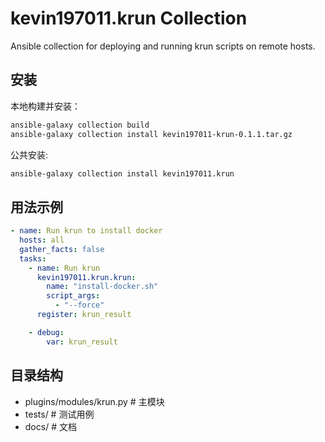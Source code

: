 # kevin197011.krun Collection

Ansible collection for deploying and running krun scripts on remote hosts.

## 安装

本地构建并安装：
```bash
ansible-galaxy collection build
ansible-galaxy collection install kevin197011-krun-0.1.1.tar.gz
```

公共安装:
```bash
ansible-galaxy collection install kevin197011.krun
```

## 用法示例

```yaml
- name: Run krun to install docker
  hosts: all
  gather_facts: false
  tasks:
    - name: Run krun
      kevin197011.krun.krun:
        name: "install-docker.sh"
        script_args:
          - "--force"
      register: krun_result

    - debug:
        var: krun_result
```

## 目录结构
- plugins/modules/krun.py  # 主模块
- tests/                  # 测试用例
- docs/                   # 文档
